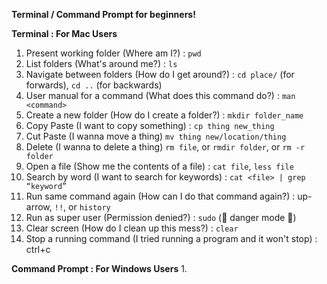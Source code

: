 **Terminal / Command Prompt for beginners!**

**Terminal : For Mac Users**
1. Present working folder (Where am I?) : `pwd` 
2. List folders (What's around me?) : `ls`
3. Navigate between folders (How do I get around?) : `cd place/` (for forwards), `cd ..` (for backwards)
4. User manual for a command (What does this command do?) : `man <command>`
5. Create a new folder (How do I create a folder?) : `mkdir folder_name`
6. Copy Paste (I want to copy something) : `cp thing new_thing`
7. Cut Paste (I wanna move a thing) `mv thing new/location/thing`
8. Delete (I wanna to delete a thing) `rm file`, or `rmdir folder`, or `rm -r folder`
9. Open a file (Show me the contents of a file) : `cat file`, `less file`
10. Search by word (I want to search for keywords) : `cat <file> | grep “keyword”`
11. Run same command again (How can I do that command again?) : up-arrow, `!!`, or `history`
12. Run as super user (Permission denied?) : `sudo` (🚨 danger mode 🚨)
13. Clear screen (How do I clean up this mess?) : `clear`
14. Stop a running command (I tried running a program and it won't stop) : ctrl+c

**Command Prompt : For Windows Users**
1. 
